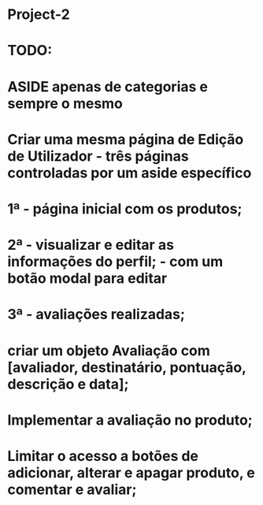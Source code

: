 # Project-2
# TODO:
# ASIDE apenas de categorias e sempre o mesmo
# Criar uma mesma página de Edição de Utilizador - três páginas controladas por um aside específico
# 1ª - página inicial com os produtos;
# 2ª - visualizar e editar as informações do perfil; - com um botão modal para editar
# 3ª - avaliações realizadas;
# criar um objeto Avaliação com [avaliador, destinatário, pontuação, descrição e data];
# Implementar a avaliação no produto;
# Limitar o acesso a botões de adicionar, alterar e apagar produto, e comentar e avaliar;
